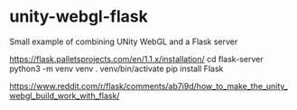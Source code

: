 # unity-webgl-flask
Small example of combining UNity WebGL and a Flask server

https://flask.palletsprojects.com/en/1.1.x/installation/
cd flask-server
python3 -m venv venv
. venv/bin/activate
pip install Flask

https://www.reddit.com/r/flask/comments/ab7i9d/how_to_make_the_unity_webgl_build_work_with_flask/